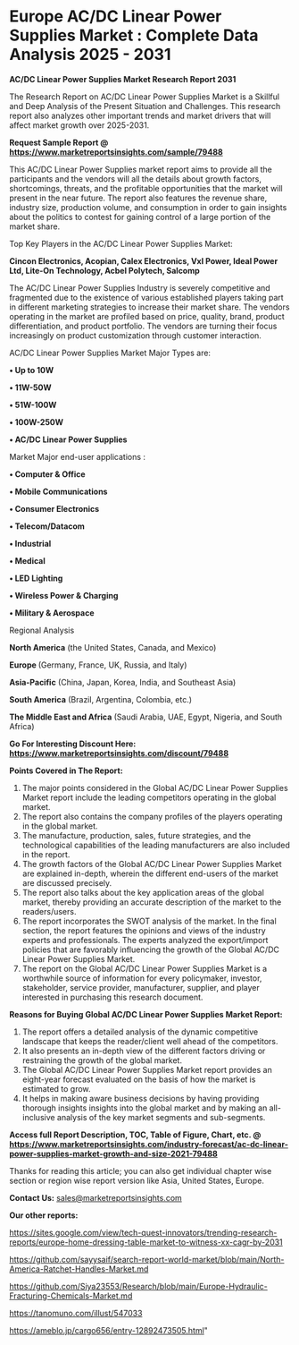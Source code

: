 # Europe AC/DC Linear Power Supplies Market : Complete Data Analysis 2025 - 2031

<strong>AC/DC Linear Power Supplies Market Research Report 2031</strong>

The Research Report on AC/DC Linear Power Supplies Market is a Skillful and Deep Analysis of the Present Situation and Challenges. This research report also analyzes other important trends and market drivers that will affect market growth over 2025-2031.

<strong>Request Sample Report @ <a href=https://www.marketreportsinsights.com/sample/79488>https://www.marketreportsinsights.com/sample/79488</a></strong>

This AC/DC Linear Power Supplies market report aims to provide all the participants and the vendors will all the details about growth factors, shortcomings, threats, and the profitable opportunities that the market will present in the near future. The report also features the revenue share, industry size, production volume, and consumption in order to gain insights about the politics to contest for gaining control of a large portion of the market share.

Top Key Players in the AC/DC Linear Power Supplies Market:

<strong>Cincon Electronics, Acopian, Calex Electronics, VxI Power, Ideal Power Ltd, Lite-On Technology, Acbel Polytech, Salcomp</strong>

The AC/DC Linear Power Supplies Industry is severely competitive and fragmented due to the existence of various established players taking part in different marketing strategies to increase their market share. The vendors operating in the market are profiled based on price, quality, brand, product differentiation, and product portfolio. The vendors are turning their focus increasingly on product customization through customer interaction.

AC/DC Linear Power Supplies Market Major Types are:

<strong>• Up to 10W

• 11W-50W

• 51W-100W

• 100W-250W

• AC/DC Linear Power Supplies</strong>

Market Major end-user applications :

<strong>• Computer & Office

• Mobile Communications

• Consumer Electronics

• Telecom/Datacom

• Industrial

• Medical

• LED Lighting

• Wireless Power & Charging

• Military & Aerospace</strong>

Regional Analysis

</u><strong><b>North America</b></strong> (the United States, Canada, and Mexico)

<strong><b>Europe </b></strong>(Germany, France, UK, Russia, and Italy)

<strong><b>Asia-Pacific</b></strong> (China, Japan, Korea, India, and Southeast Asia)

<strong><b>South America</b></strong> (Brazil, Argentina, Colombia, etc.)

<strong><b>The Middle East and Africa</b></strong> (Saudi Arabia, UAE, Egypt, Nigeria, and South Africa)

<strong>Go For Interesting Discount Here: <a href=https://www.marketreportsinsights.com/discount/79488>https://www.marketreportsinsights.com/discount/79488</a></strong>

<strong>Points Covered in The Report:</strong>
<ol>
  <li>The major points considered in the Global AC/DC Linear Power Supplies Market report include the leading competitors operating in the global market.</li>
  <li>The report also contains the company profiles of the players operating in the global market.</li>
  <li>The manufacture, production, sales, future strategies, and the technological capabilities of the leading manufacturers are also included in the report.</li>
  <li>The growth factors of the Global AC/DC Linear Power Supplies Market are explained in-depth, wherein the different end-users of the market are discussed precisely.</li>
  <li>The report also talks about the key application areas of the global market, thereby providing an accurate description of the market to the readers/users.</li>
  <li>The report incorporates the SWOT analysis of the market. In the final section, the report features the opinions and views of the industry experts and professionals. The experts analyzed the export/import policies that are favorably influencing the growth of the Global AC/DC Linear Power Supplies Market.</li>
  <li>The report on the Global AC/DC Linear Power Supplies Market is a worthwhile source of information for every policymaker, investor, stakeholder, service provider, manufacturer, supplier, and player interested in purchasing this research document.</li>
</ol>
<strong>Reasons for Buying Global AC/DC Linear Power Supplies Market Report:</strong>

<ol>
  <li>The report offers a detailed analysis of the dynamic competitive landscape that keeps the reader/client well ahead of the competitors.</li>
  <li>It also presents an in-depth view of the different factors driving or restraining the growth of the global market.</li>
  <li>The Global AC/DC Linear Power Supplies Market report provides an eight-year forecast evaluated on the basis of how the market is estimated to grow.</li>
  <li>It helps in making aware business decisions by having providing thorough insights insights into the global market and by making an all-inclusive analysis of the key market segments and sub-segments.</li>
</ol>
<strong>Access full Report Description, TOC, Table of Figure, Chart, etc. @ <a href=https://www.marketreportsinsights.com/industry-forecast/ac-dc-linear-power-supplies-market-growth-and-size-2021-79488>https://www.marketreportsinsights.com/industry-forecast/ac-dc-linear-power-supplies-market-growth-and-size-2021-79488</a></strong>


Thanks for reading this article; you can also get individual chapter wise section or region wise report version like Asia, United States, Europe.

<strong>Contact Us:</strong>
sales@marketreportsinsights.com

<strong>Our other reports:</strong>

<a href=https://sites.google.com/view/tech-quest-innovators/trending-research-reports/europe-home-dressing-table-market-to-witness-xx-cagr-by-2031>https://sites.google.com/view/tech-quest-innovators/trending-research-reports/europe-home-dressing-table-market-to-witness-xx-cagr-by-2031</a>

<a href=https://github.com/sayysaif/search-report-world-market/blob/main/North-America-Ratchet-Handles-Market.md>https://github.com/sayysaif/search-report-world-market/blob/main/North-America-Ratchet-Handles-Market.md</a>

<a href=https://github.com/Siya23553/Research/blob/main/Europe-Hydraulic-Fracturing-Chemicals-Market.md>https://github.com/Siya23553/Research/blob/main/Europe-Hydraulic-Fracturing-Chemicals-Market.md</a>

<a href=https://tanomuno.com/illust/547033>https://tanomuno.com/illust/547033</a>

<a href=https://ameblo.jp/cargo656/entry-12892473505.html>https://ameblo.jp/cargo656/entry-12892473505.html</a>"
